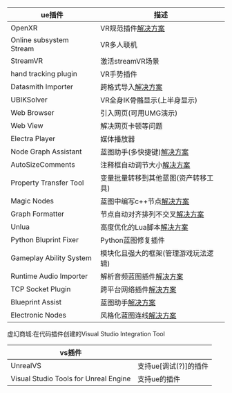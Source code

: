 | ue插件                  | 描述                                                                                                 |
| ----------------------- | ---------------------------------------------------------------------------------------------------- |
| OpenXR                  | VR规范插件[解决方案](https://vreue4.com/documentation)                                               |
| Online subsystem Stream | VR多人联机                                                                                           |
| StreamVR                | 激活streamVR场景                                                                                     |
| hand tracking plugin    | VR手势插件                                                                                           |
| Datasmith Importer      | 跨格式导入[解决方案](https://www.unrealengine.com/zh-CN/datasmith)                                   |
| UBIKSolver              | VR全身IK骨骼显示(上半身显示)                                                                         |
| Web Browser             | 引入网页(可用UMG演示)                                                                                |
| Web View                | 解决网页卡顿等问题                                                                                   |
| Electra Player          | 媒体播放器                                                                                           |
| Node Graph Assistant    | 蓝图助手(多快捷键)[解决方案](https://github.com/pdlogingithub/UE4-Node-Graph-Assistant)              |
| AutoSizeComments        | 注释框自动调节大小[解决方案](https://github.com/AutoSizeComments/AutoSizeComments)                   |
| Property Transfer Tool  | 变量批量转移到其他蓝图(资产转移工具)                                                                 |
| Magic Nodes             | 蓝图中编写c++节点[解决方案](https://brunoxavierleite.com/2019/01/16/unreal-magic-nodes-programming/) |
| Graph Formatter         | 节点自动对齐排列不交叉[解决方案](https://github.com/howaajin/graphformatter)                         |
| Unlua                   | 高度优化的Lua脚本[解决方案](https://github.com/Tencent/UnLua)                                        |
| Python Bluprint Fixer   | Python蓝图修复插件                                                                                   |
| Gameplay Ability System | 模块化且强大的框架(管理游戏玩法逻辑)                                                                 |
| Runtime Audio Importer  | 解析音频蓝图插件[解决方案](https://github.com/gtreshchev/RuntimeAudioImporter)                       |
| TCP Socket Plugin       | 跨平台网络插件[解决方案](https://www.fab.com/zh-cn/listings/48db4522-8a05-4b91-bcf8-4217a698339b)    |
| Blueprint Assist        | 蓝图助手[解决方案](https://blueprintassist.github.io/)                                               |
| Electronic Nodes        | 风格化蓝图连线[解决方案](https://github.com/hugoattal/ElectronicNodes)                               |

虚幻商城:在代码插件创建的Visual Studio Integration Tool

| vs插件                                |                       |
| ------------------------------------- | --------------------- |
| UnrealVS                              | 支持ue[调试(?)]的插件 |
| Visual Studio Tools for Unreal Engine | 支持ue的插件          |

